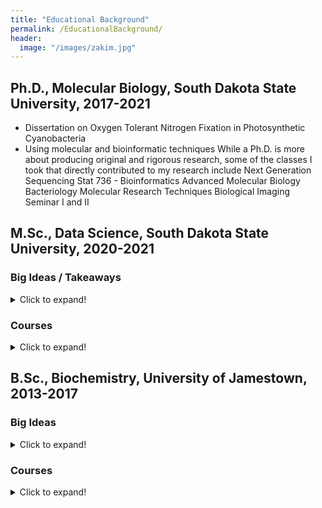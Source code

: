 ```yaml
---
title: "Educational Background"
permalink: /EducationalBackground/
header:
  image: "/images/zakim.jpg"
---
```




## Ph.D., Molecular Biology, South Dakota State University, 2017-2021
* Dissertation on Oxygen Tolerant Nitrogen Fixation in Photosynthetic Cyanobacteria
* Using molecular and bioinformatic techniques
While a Ph.D. is more about producing original and rigorous research, some of the classes I took that directly contributed to my research include
Next Generation Sequencing
Stat 736 - Bioinformatics
Advanced Molecular Biology
Bacteriology
Molecular Research Techniques
Biological Imaging
Seminar I and II



## M.Sc., Data Science, South Dakota State University, 2020-2021

### Big Ideas / Takeaways
<details>
  <summary>Click to expand!</summary>
</details>
  
### Courses
<details>
  <summary>Click to expand!</summary>
Stat 600
Stat 601 and 602
Operations Research
Time Series Analysis
Big Data Warehousing 
Data Mining
Stat 542
Non-parametric statistics
Predictive analytics
</details>

## B.Sc., Biochemistry, University of Jamestown, 2013-2017
### Big Ideas
<details>
  <summary>Click to expand!</summary>
Big Ideas: Energy minimization (increasing entropy), networked systems (delegation, safe-guards), information (quantifiable measurements), and rate of change (anticipating the future).  Synthesizing the courses below into a framework that can be applied to problem-solving in general, my take

**Energy Minimization:** Why does energy flow from a hot object to a cold object, why does breaking a bond release more energy than it takes to break, why does a protein have a specific conformation (plus or minus vibration)? 

**Networked Systems:** The 
</details>

### Courses
<details>
  <summary>Click to expand!</summary>


Biochemistry I & II 
 - Protein folding and metabolic cycles. Protein folding is a highly complex process (with secondary, tertiary, and quaternary conformations) that is vital to functional proteins (which allow us to live). The process is basically an energy minimization process that balances variables of hydrophobicity, hydrophilicity, polarity, hydrogen bonds, and van der waals forces amongst other forces. Metabolic cycles consider the network of proteins that work together to break down or buildup molecules for energy or 
PChem I (Thermodynamics) 
 - partial differentials
Calculus I & II
 - Derivatives and integrals, finding the velocity or acceleration or area under the curve.
 
Physics I & II
 - 
 
Organic Chem I & II
 - Besides learning patterns of the periodic table for reactions, the concept that really sticks out to me is working backwards for planning. In this class it was planning a chemical synthesis, but this concept can be used elsewhere. Wheter constructing a house and working backward from the desired end product to ensure proper sequence or planning and executing project. 
 
General Chemistry I & II
 - 
 
Molecular Biology
 - 
 
Cellular Biology
 - While this is a broad class covering 
 
 
Genetics
 - Heritability, probability, structural considerations of genetics.

Anatomy and Physiology I & II
 - 

General Biology I & II
 - Everything. I also TA'd 

</details>
